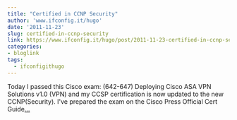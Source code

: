 ```yaml
---
title: "Certified in CCNP Security"
author: 'www.ifconfig.it/hugo'
date: '2011-11-23'
slug: certified-in-ccnp-security
link: https://www.ifconfig.it/hugo/post/2011-11-23-certified-in-ccnp-security/
categories:
- bloglink
tags:
  - ifconfigithugo
---
```


Today I passed this Cisco exam: (642-647) Deploying Cisco ASA VPN Solutions v1.0 (VPN) and my CCSP certification is now updated to the new CCNP(Security). I've prepared the exam on the Cisco Press Official Cert Guide[... <i class="fas fa-external-link-alt"></i>](https://www.ifconfig.it/hugo/post/2011-11-23-certified-in-ccnp-security/)

